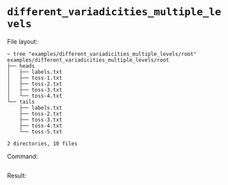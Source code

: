 # `different_variadicities_multiple_levels`

File layout:

```
~ tree "examples/different_variadicities_multiple_levels/root"
examples/different_variadicities_multiple_levels/root
├── heads
│   ├── labels.txt
│   ├── toss-1.txt
│   ├── toss-2.txt
│   ├── toss-3.txt
│   └── toss-4.txt
└── tails
    ├── labels.txt
    ├── toss-2.txt
    ├── toss-3.txt
    ├── toss-4.txt
    └── toss-5.txt

2 directories, 10 files
```

Command:

```

```

Result:

```json

```
